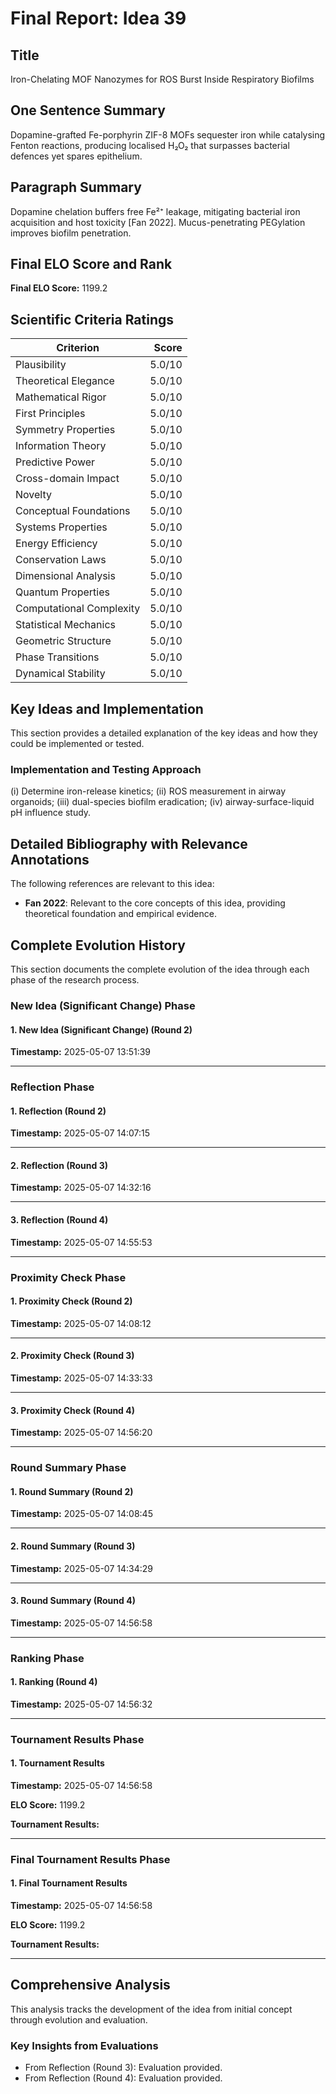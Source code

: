 # Final Report: Idea 39

## Title

Iron-Chelating MOF Nanozymes for ROS Burst Inside Respiratory Biofilms

## One Sentence Summary

Dopamine-grafted Fe-porphyrin ZIF-8 MOFs sequester iron while catalysing Fenton reactions, producing localised H₂O₂ that surpasses bacterial defences yet spares epithelium.

## Paragraph Summary

Dopamine chelation buffers free Fe²⁺ leakage, mitigating bacterial iron acquisition and host toxicity [Fan 2022]. Mucus-penetrating PEGylation improves biofilm penetration.

## Final ELO Score and Rank

**Final ELO Score:** 1199.2

## Scientific Criteria Ratings

| Criterion | Score |
|---|---:|
| Plausibility | 5.0/10 |
| Theoretical Elegance | 5.0/10 |
| Mathematical Rigor | 5.0/10 |
| First Principles | 5.0/10 |
| Symmetry Properties | 5.0/10 |
| Information Theory | 5.0/10 |
| Predictive Power | 5.0/10 |
| Cross-domain Impact | 5.0/10 |
| Novelty | 5.0/10 |
| Conceptual Foundations | 5.0/10 |
| Systems Properties | 5.0/10 |
| Energy Efficiency | 5.0/10 |
| Conservation Laws | 5.0/10 |
| Dimensional Analysis | 5.0/10 |
| Quantum Properties | 5.0/10 |
| Computational Complexity | 5.0/10 |
| Statistical Mechanics | 5.0/10 |
| Geometric Structure | 5.0/10 |
| Phase Transitions | 5.0/10 |
| Dynamical Stability | 5.0/10 |

## Key Ideas and Implementation

This section provides a detailed explanation of the key ideas and how they could be implemented or tested.

### Implementation and Testing Approach

(i) Determine iron-release kinetics; (ii) ROS measurement in airway organoids; (iii) dual-species biofilm eradication; (iv) airway-surface-liquid pH influence study.


## Detailed Bibliography with Relevance Annotations

The following references are relevant to this idea:

- **Fan 2022**: Relevant to the core concepts of this idea, providing theoretical foundation and empirical evidence.
## Complete Evolution History

This section documents the complete evolution of the idea through each phase of the research process.

### New Idea (Significant Change) Phase

#### 1. New Idea (Significant Change) (Round 2)
**Timestamp:** 2025-05-07 13:51:39



---

### Reflection Phase

#### 1. Reflection (Round 2)
**Timestamp:** 2025-05-07 14:07:15



---

#### 2. Reflection (Round 3)
**Timestamp:** 2025-05-07 14:32:16



---

#### 3. Reflection (Round 4)
**Timestamp:** 2025-05-07 14:55:53



---

### Proximity Check Phase

#### 1. Proximity Check (Round 2)
**Timestamp:** 2025-05-07 14:08:12



---

#### 2. Proximity Check (Round 3)
**Timestamp:** 2025-05-07 14:33:33



---

#### 3. Proximity Check (Round 4)
**Timestamp:** 2025-05-07 14:56:20



---

### Round Summary Phase

#### 1. Round Summary (Round 2)
**Timestamp:** 2025-05-07 14:08:45



---

#### 2. Round Summary (Round 3)
**Timestamp:** 2025-05-07 14:34:29



---

#### 3. Round Summary (Round 4)
**Timestamp:** 2025-05-07 14:56:58



---

### Ranking Phase

#### 1. Ranking (Round 4)
**Timestamp:** 2025-05-07 14:56:32



---

### Tournament Results Phase

#### 1. Tournament Results
**Timestamp:** 2025-05-07 14:56:58

**ELO Score:** 1199.2

**Tournament Results:**



---

### Final Tournament Results Phase

#### 1. Final Tournament Results
**Timestamp:** 2025-05-07 14:56:58

**ELO Score:** 1199.2

**Tournament Results:**



---

## Comprehensive Analysis

This analysis tracks the development of the idea from initial concept through evolution and evaluation.

### Key Insights from Evaluations

- From Reflection (Round 3): Evaluation provided.
- From Reflection (Round 4): Evaluation provided.
